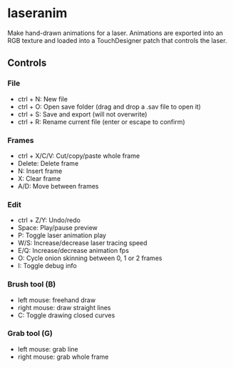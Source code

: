 # laseranim
 
Make hand-drawn animations for a laser.
Animations are exported into an RGB texture and loaded into a TouchDesigner patch that controls the laser.

## Controls
### File
 * ctrl + N: New file
 * ctrl + O: Open save folder (drag and drop a .sav file to open it)
 * ctrl + S: Save and export (will not overwrite)
 * ctrl + R: Rename current file (enter or escape to confirm)

### Frames
 * ctrl + X/C/V: Cut/copy/paste whole frame
 * Delete: Delete frame 
 * N: Insert frame
 * X: Clear frame
 * A/D: Move between frames

### Edit
 * ctrl + Z/Y: Undo/redo
 * Space: Play/pause preview
 * P: Toggle laser animation play
 * W/S: Increase/decrease laser tracing speed
 * E/Q: Increase/decrease animation fps
 * O: Cycle onion skinning between 0, 1 or 2 frames
 * I: Toggle debug info

### Brush tool (B)
 * left mouse: freehand draw
 * right mouse: draw straight lines
 * C: Toggle drawing closed curves

### Grab tool (G)
 * left mouse: grab line
 * right mouse: grab whole frame